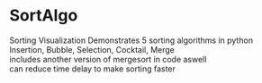 # SortAlgo
Sorting Visualization
Demonstrates 5 sorting algorithms in python \
Insertion, Bubble, Selection, Cocktail, Merge \
includes another version of mergesort in code aswell \
can reduce time delay to make sorting faster

